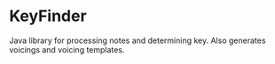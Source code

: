 # KeyFinder
Java library for processing notes and determining key. Also generates voicings and voicing templates.

